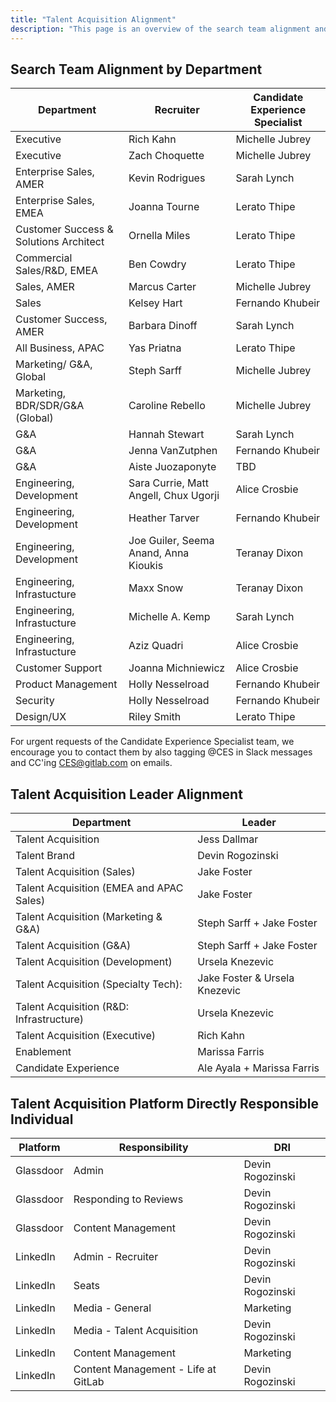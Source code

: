 ```yaml
---
title: "Talent Acquisition Alignment"
description: "This page is an overview of the search team alignment and the talent acquisition platform directly responsible individual in talent acquisition operations and talent brand."
---
```


## Search Team Alignment by Department

| Department                    | Recruiter   | Candidate Experience Specialist    |
|--------------------------|-----------------|-------------------------------------|
| Executive          | Rich Kahn    | Michelle Jubrey  |
| Executive          | Zach Choquette   | Michelle Jubrey  |
| Enterprise Sales, AMER | Kevin Rodrigues |Sarah Lynch |
| Enterprise Sales, EMEA | Joanna Tourne | Lerato Thipe |
| Customer Success & Solutions Architect | Ornella Miles | Lerato Thipe |
| Commercial Sales/R&D, EMEA | Ben Cowdry | Lerato Thipe |
| Sales, AMER | Marcus Carter | Michelle Jubrey |
| Sales | Kelsey Hart  | Fernando Khubeir |
| Customer Success, AMER | Barbara Dinoff |  Sarah Lynch |
| All Business, APAC | Yas Priatna  | Lerato Thipe |
| Marketing/ G&A, Global | Steph Sarff | Michelle Jubrey |
| Marketing, BDR/SDR/G&A (Global)| Caroline Rebello |  Michelle Jubrey |
| G&A | Hannah Stewart  | Sarah Lynch |
| G&A | Jenna VanZutphen  | Fernando Khubeir |
| G&A | Aiste Juozaponyte  | TBD |
| Engineering, Development | Sara Currie, Matt Angell, Chux Ugorji | Alice Crosbie |
| Engineering, Development | Heather Tarver | Fernando Khubeir |
| Engineering, Development | Joe Guiler, Seema Anand, Anna Kioukis | Teranay Dixon |
| Engineering, Infrastucture   | Maxx Snow | Teranay Dixon  |
| Engineering, Infrastucture   | Michelle A. Kemp | Sarah Lynch  |
| Engineering, Infrastucture   | Aziz Quadri | Alice Crosbie  |
| Customer Support | Joanna Michniewicz  |  Alice Crosbie |
| Product Management | Holly Nesselroad | Fernando Khubeir |
| Security | Holly Nesselroad | Fernando Khubeir |
| Design/UX  | Riley Smith | Lerato Thipe  |


For urgent requests of the Candidate Experience Specialist team, we encourage you to contact them by also tagging @CES in Slack messages and CC'ing CES@gitlab.com on emails.

## Talent Acquisition Leader Alignment

| Department                    | Leader      |
|--------------------------|-----------------|
| Talent Acquisition         | Jess Dallmar |
| Talent Brand | Devin Rogozinski |
| Talent Acquisition (Sales) | Jake Foster|
| Talent Acquisition (EMEA and APAC Sales) | Jake Foster |
| Talent Acquisition (Marketing & G&A) | Steph Sarff + Jake Foster |
| Talent Acquisition (G&A) | Steph Sarff + Jake Foster |
| Talent Acquisition (Development) | Ursela Knezevic |
| Talent Acquisition (Specialty Tech): | Jake Foster & Ursela Knezevic |
| Talent Acquisition (R&D: Infrastructure) | Ursela Knezevic |
| Talent Acquisition (Executive) | Rich Kahn |
| Enablement | Marissa Farris |
| Candidate Experience | Ale Ayala + Marissa Farris |

## Talent Acquisition Platform Directly Responsible Individual

| Platform                    | Responsibility        | DRI     |
|--------------------------|-----------------|-----------------|
| Glassdoor | Admin  | Devin Rogozinski |
| Glassdoor | Responding to Reviews  | Devin Rogozinski |
| Glassdoor | Content Management | Devin Rogozinski |
| LinkedIn | Admin - Recruiter  | Devin Rogozinski |
| LinkedIn | Seats | Devin Rogozinski |
| LinkedIn | Media - General | Marketing |
| LinkedIn | Media - Talent Acquisition | Devin Rogozinski |
| LinkedIn | Content Management | Marketing |
| LinkedIn | Content Management - Life at GitLab | Devin Rogozinski |
